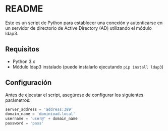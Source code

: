 # README

Este es un script de Python para establecer una conexión y autenticarse en un servidor de directorio de Active Directory (AD) utilizando el módulo ldap3.

## Requisitos

- Python 3.x
- Módulo ldap3 instalado (puede instalarlo ejecutando `pip install ldap3`)

## Configuración

Antes de ejecutar el script, asegúrese de configurar los siguientes parámetros:

```python
server_address = 'address:389'
domain_name = 'dominioad.local'
username = 'user@' + domain_name
password = 'pass'
```
